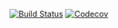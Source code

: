 [![Build Status](https://travis-ci.com/DD-DeCaF/genotype-to-model.svg?token=Q8emrR3PsSxTz3r6DTDW&branch=master)]()
[![Codecov](https://codecov.io/gh/DD-DeCaF/genotype-to-model/branch/master/graph/badge.svg?token=akWSAWAtRG)](https://codecov.io/gh/DD-DeCaF/genotype-to-model)